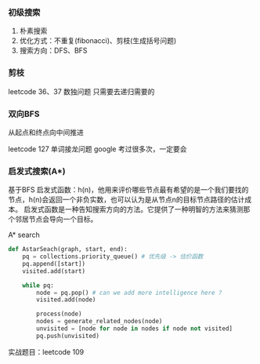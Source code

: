 
### 初级搜索
1. 朴素搜索
2. 优化方式：不重复(fibonacci)、剪枝(生成括号问题)
3. 搜索方向：DFS、BFS

### 剪枝

leetcode 36、37
数独问题
只需要去递归需要的

### 双向BFS
从起点和终点向中间推进

leetcode 127 单词接龙问题   google 考过很多次，一定要会

### 启发式搜索(A*)

基于BFS
启发式函数：h(n)，他用来评价哪些节点最有希望的是一个我们要找的节点，h(n)会返回一个非负实数，也可以认为是从节点n的目标节点路径的估计成本。
启发式函数是一种告知搜索方向的方法。它提供了一种明智的方法来猜测那个邻居节点会导向一个目标。

A* search
```python
def AstarSeach(graph, start, end):
    pq = collections.priority_queue() # 优先级 -> 估价函数
    pq.append([start])
    visited.add(start)

    while pq:
        node = pq.pop() # can we add more intelligence here ?
        visited.add(node)

        process(node)
        nodes = generate_related_nodes(node)
        unvisited = [node for node in nodes if node not visited]
        pq.push(unvisited) 
```

实战题目：leetcode 109